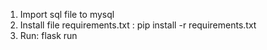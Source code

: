 1. Import sql file to mysql <br>
2. Install file requirements.txt : pip install -r requirements.txt <br>
3. Run: flask run